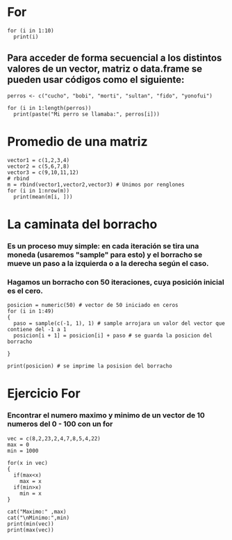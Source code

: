 # For
```
for (i in 1:10)
  print(i)
```
## Para acceder de forma secuencial a los distintos valores de un vector, matriz o data.frame se pueden usar códigos como el siguiente:
```
perros <- c("cucho", "bobi", "morti", "sultan", "fido", "yonofui")

for (i in 1:length(perros)) 
  print(paste("Mi perro se llamaba:", perros[i]))
```
# Promedio de una matriz
```
vector1 = c(1,2,3,4)
vector2 = c(5,6,7,8)
vector3 = c(9,10,11,12)
# rbind
m = rbind(vector1,vector2,vector3) # Unimos por renglones
for (i in 1:nrow(m)) 
  print(mean(m[i, ]))
```
# La caminata del borracho 
### Es un proceso muy simple: en cada iteración se tira una moneda (usaremos "sample" para esto) y el borracho se mueve un paso a la izquierda o a la derecha según el caso.

### Hagamos un borracho con 50 iteraciones, cuya posición inicial es el cero.
```
posicion = numeric(50) # vector de 50 iniciado en ceros
for (i in 1:49) 
{
  paso = sample(c(-1, 1), 1) # sample arrojara un valor del vector que contiene del -1 a 1
  posicion[i + 1] = posicion[i] + paso # se guarda la posicion del borracho
  
}

print(posicion) # se imprime la posision del borracho
```

# Ejercicio For
### Encontrar el numero maximo y minimo de un vector de 10 numeros del 0 - 100 con un for
```
vec = c(8,2,23,2,4,7,8,5,4,22)
max = 0
min = 1000

for(x in vec)
{
  if(max<x)
    max = x
  if(min>x)
    min = x
}

cat("Maximo:" ,max)
cat("\nMinimo:",min)
print(min(vec))
print(max(vec))
```